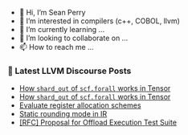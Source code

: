 - 👋 Hi, I’m Sean Perry
- 👀 I’m interested in compilers (c++, COBOL, llvm)
- 🌱 I’m currently learning ...
- 💞️ I’m looking to collaborate on ...
- 📫 How to reach me ...

<!---
s66perry/s66perry is a ✨ special ✨ repository because its `README.md` (this file) appears on your GitHub profile.
You can click the Preview link to take a look at your changes.
--->
### 📕 Latest LLVM Discourse Posts

<!-- DISCOURSE-LLVM:START -->
- [How `shard_out` of `scf.forall` works in Tensor](https://discourse.llvm.org/t/how-shard-out-of-scf-forall-works-in-tensor/84008#post_3)
- [How `shard_out` of `scf.forall` works in Tensor](https://discourse.llvm.org/t/how-shard-out-of-scf-forall-works-in-tensor/84008#post_2)
- [Evaluate register allocation schemes](https://discourse.llvm.org/t/evaluate-register-allocation-schemes/84031#post_1)
- [Static rounding mode in IR](https://discourse.llvm.org/t/static-rounding-mode-in-ir/80621?page=2#post_23)
- [[RFC] Proposal for Offload Execution Test Suite](https://discourse.llvm.org/t/rfc-proposal-for-offload-execution-test-suite/83947#post_5)
<!-- DISCOURSE-LLVM:END -->
